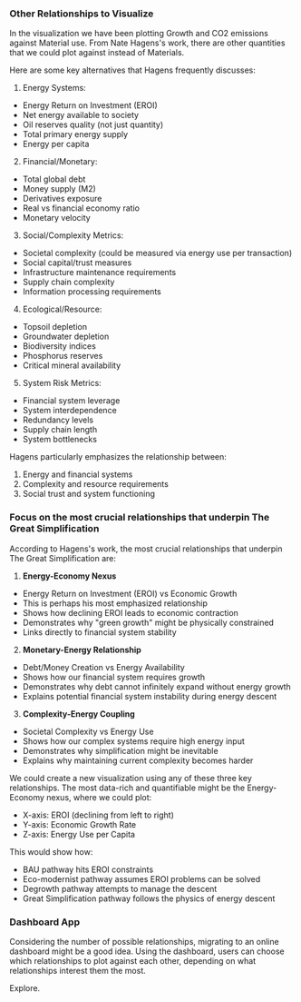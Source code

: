 ### Other Relationships to Visualize
In the visualization we have been plotting Growth and CO2 emissions against Material use.
From Nate Hagens's work, there are other quantities that we could plot against instead of Materials.

Here are some key alternatives that Hagens frequently discusses:

1. Energy Systems:
- Energy Return on Investment (EROI)
- Net energy available to society
- Oil reserves quality (not just quantity)
- Total primary energy supply
- Energy per capita

2. Financial/Monetary:
- Total global debt
- Money supply (M2)
- Derivatives exposure
- Real vs financial economy ratio
- Monetary velocity

3. Social/Complexity Metrics:
- Societal complexity (could be measured via energy use per transaction)
- Social capital/trust measures
- Infrastructure maintenance requirements
- Supply chain complexity
- Information processing requirements

4. Ecological/Resource:
- Topsoil depletion
- Groundwater depletion
- Biodiversity indices
- Phosphorus reserves
- Critical mineral availability

5. System Risk Metrics:
- Financial system leverage
- System interdependence
- Redundancy levels
- Supply chain length
- System bottlenecks

Hagens particularly emphasizes the relationship between:
1. Energy and financial systems
2. Complexity and resource requirements
3. Social trust and system functioning

### Focus on the most crucial relationships that underpin The Great Simplification

According to Hagens's work, the most crucial relationships that underpin The Great Simplification are:

1. **Energy-Economy Nexus**
- Energy Return on Investment (EROI) vs Economic Growth
- This is perhaps his most emphasized relationship
- Shows how declining EROI leads to economic contraction
- Demonstrates why "green growth" might be physically constrained
- Links directly to financial system stability

2. **Monetary-Energy Relationship**
- Debt/Money Creation vs Energy Availability
- Shows how our financial system requires growth
- Demonstrates why debt cannot infinitely expand without energy growth
- Explains potential financial system instability during energy descent

3. **Complexity-Energy Coupling**
- Societal Complexity vs Energy Use
- Shows how our complex systems require high energy input
- Demonstrates why simplification might be inevitable
- Explains why maintaining current complexity becomes harder

We could create a new visualization using any of these three key relationships. The most data-rich and quantifiable might be the Energy-Economy nexus, where we could plot:
- X-axis: EROI (declining from left to right)
- Y-axis: Economic Growth Rate
- Z-axis: Energy Use per Capita

This would show how:
- BAU pathway hits EROI constraints
- Eco-modernist pathway assumes EROI problems can be solved
- Degrowth pathway attempts to manage the descent
- Great Simplification pathway follows the physics of energy descent

### Dashboard App

Considering the number of possible relationships, migrating to an online dashboard might be a good idea.
Using the dashboard, users can choose which relationships to plot against each other, depending on what relationships interest them the most.

Explore.